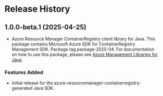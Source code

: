 # Release History

## 1.0.0-beta.1 (2025-04-25)

- Azure Resource Manager ContainerRegistry client library for Java. This package contains Microsoft Azure SDK for ContainerRegistry Management SDK.  Package tag package-2025-04. For documentation on how to use this package, please see [Azure Management Libraries for Java](https://aka.ms/azsdk/java/mgmt).
### Features Added

- Initial release for the azure-resourcemanager-containerregistry-generated Java SDK.
